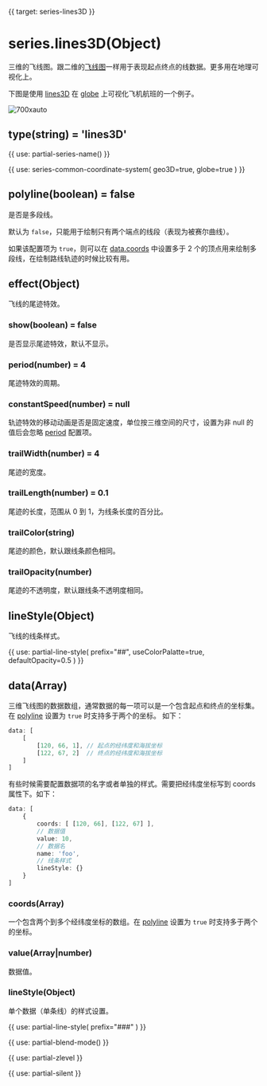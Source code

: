{{ target: series-lines3D }}

# series.lines3D(Object)

三维的飞线图。跟二维的[飞线图](https://echarts.apache.org/zh/option.html#series-line)一样用于表现起点终点的线数据。更多用在地理可视化上。

下图是使用 [lines3D](~series-lines3D) 在 [globe](~globe) 上可视化飞机航班的一个例子。

![700xauto](~globe-airline.png)

## type(string) = 'lines3D'

{{ use: partial-series-name() }}

{{ use: series-common-coordinate-system(
    geo3D=true,
    globe=true
 ) }}

## polyline(boolean) = false
是否是多段线。

默认为 `false`，只能用于绘制只有两个端点的线段（表现为被赛尔曲线）。

如果该配置项为 `true`，则可以在 [data.coords](~series-lines3D.data.coords) 中设置多于 2 个的顶点用来绘制多段线，在绘制路线轨迹的时候比较有用。

## effect(Object)

飞线的尾迹特效。

### show(boolean) = false

是否显示尾迹特效，默认不显示。

### period(number) = 4

尾迹特效的周期。

### constantSpeed(number) = null

轨迹特效的移动动画是否是固定速度，单位按三维空间的尺寸，设置为非 null 的值后会忽略 [period](~series-lines3D.effect.period) 配置项。

### trailWidth(number) = 4

尾迹的宽度。

### trailLength(number) = 0.1

尾迹的长度，范围从 0 到 1，为线条长度的百分比。

### trailColor(string)

尾迹的颜色，默认跟线条颜色相同。

### trailOpacity(number)

尾迹的不透明度，默认跟线条不透明度相同。

## lineStyle(Object)
飞线的线条样式。

{{ use: partial-line-style(
    prefix="##",
    useColorPalatte=true,
    defaultOpacity=0.5
) }}

## data(Array)

三维飞线图的数据数组，通常数据的每一项可以是一个包含起点和终点的坐标集。在 [polyline](~series-lines3D.polyline) 设置为 `true` 时支持多于两个的坐标。
如下：

```ts
data: [
    [
        [120, 66, 1], // 起点的经纬度和海拔坐标
        [122, 67, 2]  // 终点的经纬度和海拔坐标
    ]
]
```

有些时候需要配置数据项的名字或者单独的样式。需要把经纬度坐标写到 coords 属性下。如下：

```ts
data: [
    {
        coords: [ [120, 66], [122, 67] ],
        // 数据值
        value: 10,
        // 数据名
        name: 'foo',
        // 线条样式
        lineStyle: {}
    }
]
```

### coords(Array)

一个包含两个到多个经纬度坐标的数组。在 [polyline](~series-lines3D.polyline) 设置为 `true` 时支持多于两个的坐标。

### value(Array|number)

数据值。

### lineStyle(Object)

单个数据（单条线）的样式设置。

{{ use: partial-line-style(
    prefix="###"
) }}


{{ use: partial-blend-mode() }}

{{ use: partial-zlevel }}

{{ use: partial-silent }}